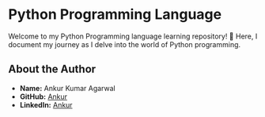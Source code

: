 # Python Programming Language

Welcome to my Python Programming language learning repository! 🚀 Here, I document my journey as I delve into the world of Python programming.

## About the Author

- **Name:** Ankur Kumar Agarwal
- **GitHub:** [Ankur](https://github.com/mass-Eve)
- **LinkedIn:** [Ankur](https://www.linkedin.com/in/ankoor-agarwal/)